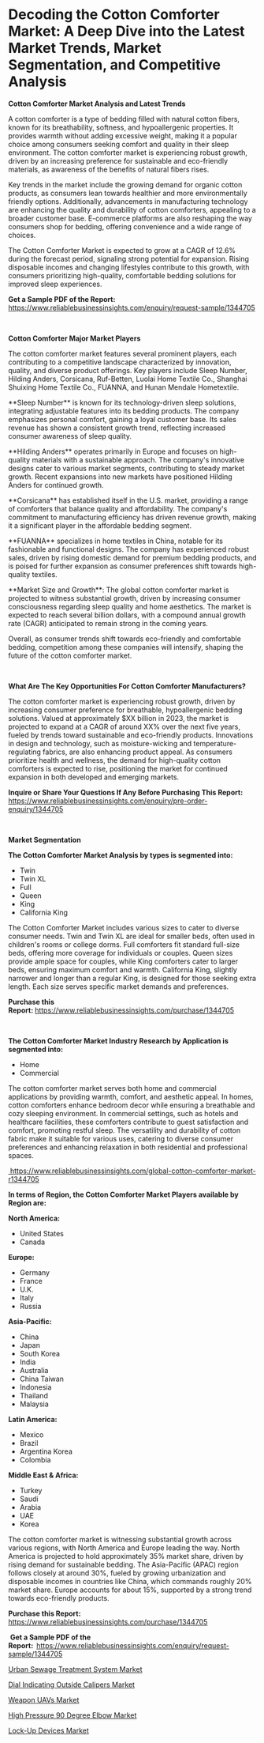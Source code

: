 <p><h1>Decoding the Cotton Comforter Market: A Deep Dive into the Latest Market Trends, Market Segmentation, and Competitive Analysis</h1></p><p><strong>Cotton Comforter Market Analysis and Latest Trends</strong></p>
<p><p>A cotton comforter is a type of bedding filled with natural cotton fibers, known for its breathability, softness, and hypoallergenic properties. It provides warmth without adding excessive weight, making it a popular choice among consumers seeking comfort and quality in their sleep environment. The cotton comforter market is experiencing robust growth, driven by an increasing preference for sustainable and eco-friendly materials, as awareness of the benefits of natural fibers rises.</p><p>Key trends in the market include the growing demand for organic cotton products, as consumers lean towards healthier and more environmentally friendly options. Additionally, advancements in manufacturing technology are enhancing the quality and durability of cotton comforters, appealing to a broader customer base. E-commerce platforms are also reshaping the way consumers shop for bedding, offering convenience and a wide range of choices.</p><p>The Cotton Comforter Market is expected to grow at a CAGR of 12.6% during the forecast period, signaling strong potential for expansion. Rising disposable incomes and changing lifestyles contribute to this growth, with consumers prioritizing high-quality, comfortable bedding solutions for improved sleep experiences.</p></p>
<p><strong>Get a Sample PDF of the Report:&nbsp;</strong> <a href="https://www.reliablebusinessinsights.com/enquiry/request-sample/1344705?utm_campaign=3048&utm_medium=2&utm_source=Github&utm_content=ia&utm_term=04042025&utm_id=cotton-comforter">https://www.reliablebusinessinsights.com/enquiry/request-sample/1344705</a></p>
<p>&nbsp;</p>
<p><strong>Cotton Comforter Major Market Players</strong></p>
<p><p>The cotton comforter market features several prominent players, each contributing to a competitive landscape characterized by innovation, quality, and diverse product offerings. Key players include Sleep Number, Hilding Anders, Corsicana, Ruf-Betten, Luolai Home Textile Co., Shanghai Shuixing Home Textile Co., FUANNA, and Hunan Mendale Hometextile.</p><p>**Sleep Number** is known for its technology-driven sleep solutions, integrating adjustable features into its bedding products. The company emphasizes personal comfort, gaining a loyal customer base. Its sales revenue has shown a consistent growth trend, reflecting increased consumer awareness of sleep quality.</p><p>**Hilding Anders** operates primarily in Europe and focuses on high-quality materials with a sustainable approach. The company's innovative designs cater to various market segments, contributing to steady market growth. Recent expansions into new markets have positioned Hilding Anders for continued growth.</p><p>**Corsicana** has established itself in the U.S. market, providing a range of comforters that balance quality and affordability. The company's commitment to manufacturing efficiency has driven revenue growth, making it a significant player in the affordable bedding segment.</p><p>**FUANNA** specializes in home textiles in China, notable for its fashionable and functional designs. The company has experienced robust sales, driven by rising domestic demand for premium bedding products, and is poised for further expansion as consumer preferences shift towards high-quality textiles.</p><p>**Market Size and Growth**: The global cotton comforter market is projected to witness substantial growth, driven by increasing consumer consciousness regarding sleep quality and home aesthetics. The market is expected to reach several billion dollars, with a compound annual growth rate (CAGR) anticipated to remain strong in the coming years.</p><p>Overall, as consumer trends shift towards eco-friendly and comfortable bedding, competition among these companies will intensify, shaping the future of the cotton comforter market.</p></p>
<p>&nbsp;</p>
<p><strong>What Are The Key Opportunities For Cotton Comforter Manufacturers?</strong></p>
<p><p>The cotton comforter market is experiencing robust growth, driven by increasing consumer preference for breathable, hypoallergenic bedding solutions. Valued at approximately $XX billion in 2023, the market is projected to expand at a CAGR of around XX% over the next five years, fueled by trends toward sustainable and eco-friendly products. Innovations in design and technology, such as moisture-wicking and temperature-regulating fabrics, are also enhancing product appeal. As consumers prioritize health and wellness, the demand for high-quality cotton comforters is expected to rise, positioning the market for continued expansion in both developed and emerging markets.</p></p>
<p><strong>Inquire or Share Your Questions If Any Before Purchasing This Report:</strong> <a href="https://www.reliablebusinessinsights.com/enquiry/pre-order-enquiry/1344705?utm_campaign=3048&utm_medium=2&utm_source=Github&utm_content=ia&utm_term=04042025&utm_id=cotton-comforter">https://www.reliablebusinessinsights.com/enquiry/pre-order-enquiry/1344705</a></p>
<p>&nbsp;</p>
<p><strong>Market Segmentation</strong></p>
<p><strong>The Cotton Comforter Market Analysis by types is segmented into:</strong></p>
<p><ul><li>Twin</li><li>Twin XL</li><li>Full</li><li>Queen</li><li>King</li><li>California King</li></ul></p>
<p><p>The Cotton Comforter Market includes various sizes to cater to diverse consumer needs. Twin and Twin XL are ideal for smaller beds, often used in children's rooms or college dorms. Full comforters fit standard full-size beds, offering more coverage for individuals or couples. Queen sizes provide ample space for couples, while King comforters cater to larger beds, ensuring maximum comfort and warmth. California King, slightly narrower and longer than a regular King, is designed for those seeking extra length. Each size serves specific market demands and preferences.</p></p>
<p><strong>Purchase this Report:&nbsp;</strong><a href="https://www.reliablebusinessinsights.com/purchase/1344705?utm_campaign=3048&utm_medium=2&utm_source=Github&utm_content=ia&utm_term=04042025&utm_id=cotton-comforter">https://www.reliablebusinessinsights.com/purchase/1344705</a></p>
<p>&nbsp;</p>
<p><strong>The Cotton Comforter Market Industry Research by Application is segmented into:</strong></p>
<p><ul><li>Home</li><li>Commercial</li></ul></p>
<p><p>The cotton comforter market serves both home and commercial applications by providing warmth, comfort, and aesthetic appeal. In homes, cotton comforters enhance bedroom decor while ensuring a breathable and cozy sleeping environment. In commercial settings, such as hotels and healthcare facilities, these comforters contribute to guest satisfaction and comfort, promoting restful sleep. The versatility and durability of cotton fabric make it suitable for various uses, catering to diverse consumer preferences and enhancing relaxation in both residential and professional spaces.</p></p>
<p><a href="https://www.reliablebusinessinsights.com/global-cotton-comforter-market-r1344705?utm_campaign=3048&utm_medium=2&utm_source=Github&utm_content=ia&utm_term=04042025&utm_id=cotton-comforter">&nbsp;https://www.reliablebusinessinsights.com/global-cotton-comforter-market-r1344705</a></p>
<p><strong>In terms of Region, the Cotton Comforter Market Players available by Region are:</strong></p>
<p>
    <p> <strong> North America: </strong>
        <ul>
            <li>United States</li>
            <li>Canada</li>
        </ul>
        </p> 
    <p> <strong> Europe: </strong>
        <ul>
            <li>Germany</li>
            <li>France</li>
            <li>U.K.</li>
            <li>Italy</li>
            <li>Russia</li>
        </ul>
        </p> 
    <p> <strong> Asia-Pacific: </strong>
        <ul>
            <li>China</li>
            <li>Japan</li>
            <li>South Korea</li>
            <li>India</li>
            <li>Australia</li>
            <li>China Taiwan</li>
            <li>Indonesia</li>
            <li>Thailand</li>
            <li>Malaysia</li>
        </ul>
        </p> 
    <p> <strong> Latin America: </strong>
        <ul>
            <li>Mexico</li>
            <li>Brazil</li>
            <li>Argentina Korea</li>
            <li>Colombia</li>
        </ul>
        </p> 
    <p> <strong> Middle East & Africa: </strong>
        <ul>
            <li>Turkey</li>
            <li>Saudi</li>
            <li>Arabia</li>
            <li>UAE</li>
            <li>Korea</li>
        </ul>
    </p>
    </p>
<p><p>The cotton comforter market is witnessing substantial growth across various regions, with North America and Europe leading the way. North America is projected to hold approximately 35% market share, driven by rising demand for sustainable bedding. The Asia-Pacific (APAC) region follows closely at around 30%, fueled by growing urbanization and disposable incomes in countries like China, which commands roughly 20% market share. Europe accounts for about 15%, supported by a strong trend towards eco-friendly products. </p></p>
<p><strong>Purchase this Report: </strong><a href="https://www.reliablebusinessinsights.com/purchase/1344705?utm_campaign=3048&utm_medium=2&utm_source=Github&utm_content=ia&utm_term=04042025&utm_id=cotton-comforter">https://www.reliablebusinessinsights.com/purchase/1344705</a></p>
<p>&nbsp;<strong>Get a Sample PDF of the Report:&nbsp;&nbsp;</strong><a href="https://www.reliablebusinessinsights.com/enquiry/request-sample/1344705?utm_campaign=3048&utm_medium=2&utm_source=Github&utm_content=ia&utm_term=04042025&utm_id=cotton-comforter">https://www.reliablebusinessinsights.com/enquiry/request-sample/1344705</a></p>
<p><strong></strong></p>
<p><p><a href="https://www.linkedin.com/pulse/urban-sewage-treatment-system-market-analysis-report-iu1zf?utm_campaign=3048&utm_medium=2&utm_source=Github&utm_content=ia&utm_term=04042025&utm_id=cotton-comforter">Urban Sewage Treatment System Market</a></p><p><a href="https://www.linkedin.com/pulse/projected-growth-dial-indicating-outside-calipers-market-tklxe?utm_campaign=3048&utm_medium=2&utm_source=Github&utm_content=ia&utm_term=04042025&utm_id=cotton-comforter">Dial Indicating Outside Calipers Market</a></p><p><a href="https://www.linkedin.com/pulse/weapon-uavs-market-analysis-trends-share-sales-size-9zt2f?utm_campaign=3048&utm_medium=2&utm_source=Github&utm_content=ia&utm_term=04042025&utm_id=cotton-comforter">Weapon UAVs Market</a></p><p><a href="https://www.linkedin.com/pulse/high-pressure-90-degree-elbow-market-trend-analysis-reveals-zzw2f?utm_campaign=3048&utm_medium=2&utm_source=Github&utm_content=ia&utm_term=04042025&utm_id=cotton-comforter">High Pressure 90 Degree Elbow Market</a></p><p><a href="https://www.linkedin.com/pulse/foreign-opportunities-market-dynamics-lock-up-devices-insights-lcfvf?utm_campaign=3048&utm_medium=2&utm_source=Github&utm_content=ia&utm_term=04042025&utm_id=cotton-comforter">Lock-Up Devices Market</a></p></p>